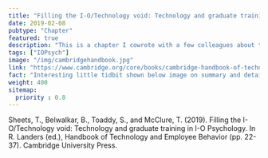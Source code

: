```yaml
---
title: "Filling the I-O/Technology void: Technology and graduate training in I-O Psychology"
date: 2019-02-08
pubtype: "Chapter"
featured: true
description: "This is a chapter I cowrote with a few colleagues about the need for technological training in IO Psych."
tags: ["IOPsych"]
image: "/img/cambridgehandbook.jpg"
link: "https://www.cambridge.org/core/books/cambridge-handbook-of-technology-and-employee-behavior/filling-the-iotechnology-void/62124ED2288497CA32C3EF98D939EE30"
fact: "Interesting little tidbit shown below image on summary and detail page"
weight: 400
sitemap:
  priority : 0.8
---
```



Sheets, T., Belwalkar, B., Toaddy, S., and McClure, T. (2019). Filling the I-O/Technology void: Technology and graduate training in I-O Psychology. In R. Landers (ed.), Handbook of Technology and Employee Behavior (pp. 22-37). Cambridge University Press.
